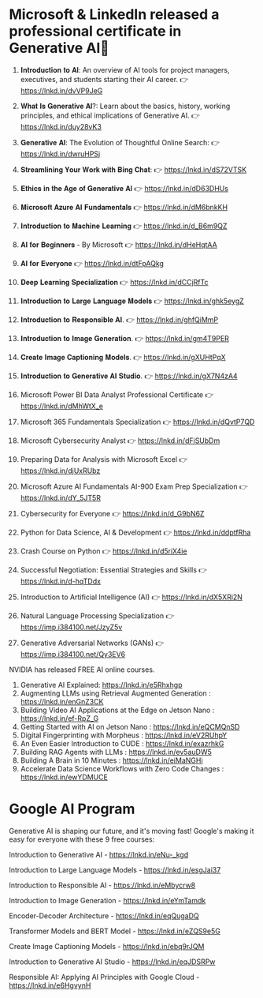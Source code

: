 # Microsoft & LinkedIn released a professional certificate in Generative Al🤩


1. 𝐈𝐧𝐭𝐫𝐨𝐝𝐮𝐜𝐭𝐢𝐨𝐧 𝐭𝐨 𝐀𝐥: An overview of AI tools for project managers, executives, and students starting their AI career.
👉 https://lnkd.in/dvVP9JeG

2. 𝐖𝐡𝐚𝐭 𝐈𝐬 𝐆𝐞𝐧𝐞𝐫𝐚𝐭𝐢𝐯𝐞 𝐀𝐥?: Learn about the basics, history, working principles, and ethical implications of Generative AI.
👉 https://lnkd.in/duy28vK3

3. 𝐆𝐞𝐧𝐞𝐫𝐚𝐭𝐢𝐯𝐞 𝐀𝐥: The Evolution of Thoughtful Online Search:
👉 https://lnkd.in/dwruHPSj

4. 𝐒𝐭𝐫𝐞𝐚𝐦𝐥𝐢𝐧𝐢𝐧𝐠 𝐘𝐨𝐮𝐫 𝐖𝐨𝐫𝐤 𝐰𝐢𝐭𝐡 𝐁𝐢𝐧𝐠 𝐂𝐡𝐚𝐭:
👉 https://lnkd.in/dS72VTSK

5. 𝐄𝐭𝐡𝐢𝐜𝐬 𝐢𝐧 𝐭𝐡𝐞 𝐀𝐠𝐞 𝐨𝐟 𝐆𝐞𝐧𝐞𝐫𝐚𝐭𝐢𝐯𝐞 𝐀𝐥
👉 https://lnkd.in/dD63DHUs

6. 𝐌𝐢𝐜𝐫𝐨𝐬𝐨𝐟𝐭 𝐀𝐳𝐮𝐫𝐞 𝐀𝐈 𝐅𝐮𝐧𝐝𝐚𝐦𝐞𝐧𝐭𝐚𝐥𝐬
👉 https://lnkd.in/dM6bnkKH

7. 𝐈𝐧𝐭𝐫𝐨𝐝𝐮𝐜𝐭𝐢𝐨𝐧 𝐭𝐨 𝐌𝐚𝐜𝐡𝐢𝐧𝐞 𝐋𝐞𝐚𝐫𝐧𝐢𝐧𝐠
👉 https://lnkd.in/d_B6m9QZ

8. 𝐀𝐈 𝐟𝐨𝐫 𝐁𝐞𝐠𝐢𝐧𝐧𝐞𝐫𝐬 - By Microsoft
👉 https://lnkd.in/dHeHqtAA

9. 𝐀𝐈 𝐟𝐨𝐫 𝐄𝐯𝐞𝐫𝐲𝐨𝐧𝐞
👉 https://lnkd.in/dtFpAQkg

10. 𝐃𝐞𝐞𝐩 𝐋𝐞𝐚𝐫𝐧𝐢𝐧𝐠 𝐒𝐩𝐞𝐜𝐢𝐚𝐥𝐢𝐳𝐚𝐭𝐢𝐨𝐧
👉 https://lnkd.in/dCCjRfTc

11. 𝐈𝐧𝐭𝐫𝐨𝐝𝐮𝐜𝐭𝐢𝐨𝐧 𝐭𝐨 𝐋𝐚𝐫𝐠𝐞 𝐋𝐚𝐧𝐠𝐮𝐚𝐠𝐞 𝐌𝐨𝐝𝐞𝐥𝐬
👉 https://lnkd.in/ghk5eygZ

12. 𝐈𝐧𝐭𝐫𝐨𝐝𝐮𝐜𝐭𝐢𝐨𝐧 𝐭𝐨 𝐑𝐞𝐬𝐩𝐨𝐧𝐬𝐢𝐛𝐥𝐞 𝐀𝐈.
👉 https://lnkd.in/ghfQiMmP

13. 𝐈𝐧𝐭𝐫𝐨𝐝𝐮𝐜𝐭𝐢𝐨𝐧 𝐭𝐨 𝐈𝐦𝐚𝐠𝐞 𝐆𝐞𝐧𝐞𝐫𝐚𝐭𝐢𝐨𝐧.
👉 https://lnkd.in/gm4T9PER

14. 𝐂𝐫𝐞𝐚𝐭𝐞 𝐈𝐦𝐚𝐠𝐞 𝐂𝐚𝐩𝐭𝐢𝐨𝐧𝐢𝐧𝐠 𝐌𝐨𝐝𝐞𝐥𝐬.
👉 https://lnkd.in/gXUHtPqX

15. 𝐈𝐧𝐭𝐫𝐨𝐝𝐮𝐜𝐭𝐢𝐨𝐧 𝐭𝐨 𝐆𝐞𝐧𝐞𝐫𝐚𝐭𝐢𝐯𝐞 𝐀𝐈 𝐒𝐭𝐮𝐝𝐢𝐨.
👉 https://lnkd.in/gX7N4zA4

16. Microsoft Power BI Data Analyst Professional Certificate
👉 https://lnkd.in/dMhWtX_e

17. Microsoft 365 Fundamentals Specialization
👉 https://lnkd.in/dQvtP7QD

18. Microsoft Cybersecurity Analyst
👉 https://lnkd.in/dFiSUbDm

19. Preparing Data for Analysis with Microsoft Excel
👉 https://lnkd.in/djUxRUbz

20. Microsoft Azure AI Fundamentals AI-900 Exam Prep Specialization
👉 https://lnkd.in/dY_5JT5R

21. Cybersecurity for Everyone
👉 https://lnkd.in/d_G9bN6Z

22. Python for Data Science, AI & Development
👉 https://lnkd.in/ddptfRha

23. Crash Course on Python
👉 https://lnkd.in/d5riX4ie

24. Successful Negotiation: Essential Strategies and Skills
👉 https://lnkd.in/d-hqTDdx

25. Introduction to Artificial Intelligence (AI)
👉 https://lnkd.in/dX5XRi2N

26. Natural Language Processing Specialization 
👉 https://imp.i384100.net/JzyZ5v

27. Generative Adversarial Networks (GANs)
👉 https://imp.i384100.net/Qy3EV6





NVIDIA has released FREE AI online courses.

1. Generative AI Explained:  https://lnkd.in/e5Rhxhgp 
2. Augmenting LLMs using Retrieval Augmented Generation : https://lnkd.in/enGnZ3CK
3. Building Video AI Applications at the Edge on Jetson Nano : https://lnkd.in/ef-RpZ_G
4. Getting Started with AI on Jetson Nano : https://lnkd.in/eQCMQnSD
5. Digital Fingerprinting with Morpheus : https://lnkd.in/eV2RUhpY
6. An Even Easier Introduction to CUDE : https://lnkd.in/exazrhkG
7. Building RAG Agents with LLMs : https://lnkd.in/ev5auDW5
8. Building A Brain in 10 Minutes : https://lnkd.in/eiMaNGHi
9. Accelerate Data Science Workflows with Zero Code Changes : https://lnkd.in/ewYDMUCE


# Google AI Program

Generative AI is shaping our future, and it's moving fast! Google's making it easy for everyone with these 9 free courses:

Introduction to Generative AI - https://lnkd.in/eNu-_kgd

Introduction to Large Language Models - https://lnkd.in/esgJai37

Introduction to Responsible AI - https://lnkd.in/eMbycrw8

Introduction to Image Generation - https://lnkd.in/eYmTamdk

Encoder-Decoder Architecture - https://lnkd.in/eqQugaDQ

Transformer Models and BERT Model - https://lnkd.in/eZQS9e5G

Create Image Captioning Models - https://lnkd.in/ebq9rJQM

Introduction to Generative AI Studio - https://lnkd.in/eqJDSRPw

Responsible AI: Applying AI Principles with Google Cloud - https://lnkd.in/e6HgvynH